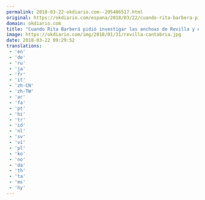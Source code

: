 ```yaml
---
permalink: 2018-03-22-okdiario.com--205486517.html
original: https://okdiario.com/espana/2018/03/22/cuando-rita-barbera-pidio-investigar-anchoas-revilla-este-respondio-que-regalan-2000194
domain: okdiario.com
title: "Cuando Rita Barberá pidió investigar las anchoas de Revilla y éste respondió que \"me las regalan""
image: https://okdiario.com/img/2018/01/31/revilla-cantabria.jpg
date: 2018-03-22 09:29:52
translations: 
 - 'en'
 - 'de'
 - 'ru'
 - 'ja'
 - 'fr'
 - 'it'
 - 'zh-CN'
 - 'zh-TW'
 - 'ar'
 - 'fa'
 - 'pt'
 - 'hi'
 - 'tr'
 - 'id'
 - 'nl'
 - 'sv'
 - 'vi'
 - 'pl'
 - 'ko'
 - 'no'
 - 'da'
 - 'th'
 - 'ta'
 - 'ms'
 - 'hy'
---
```


